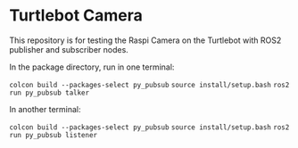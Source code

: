 # Turtlebot Camera

This repository is for testing the Raspi Camera on the Turtlebot with ROS2 publisher and subscriber nodes.

In the package directory, run in one terminal:

`colcon build --packages-select py_pubsub`
`source install/setup.bash`
`ros2 run py_pubsub talker`

In another terminal:

`colcon build --packages-select py_pubsub`
`source install/setup.bash`
`ros2 run py_pubsub listener`
